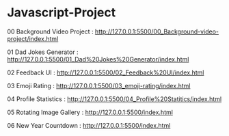# Javascript-Project

00 Background Video Project : http://127.0.0.1:5500/00_Background-video-project/index.html

01 Dad Jokes Generator : http://127.0.0.1:5500/01_Dad%20Jokes%20Generator/index.html

02 Feedback UI : http://127.0.0.1:5500/02_Feedback%20UI/index.html

03 Emoji Rating : http://127.0.0.1:5500/03_emoji-rating/index.html

04 Profile Statistics : http://127.0.0.1:5500/04_Profile%20Statitics/index.html

05 Rotating Image Gallery : http://127.0.0.1:5500/index.html

06 New Year Countdown : http://127.0.0.1:5500/index.html
